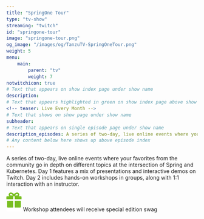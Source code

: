 ```yaml
---
title: "SpringOne Tour"
type: "tv-show"
streaming: "twitch"
id: "springone-tour"
image: "springone-tour.png"
og_image: "/images/og/TanzuTV-SpringOneTour.png"
weight: 5
menu:
    main:
        parent: "tv"
        weight: 7
notwitchicon: true
# Text that appears on show index page under show name
description: 
# Text that appears highlighted in green on show index page above show name
<!-- teaser: Live Every Month -->
# Text that shows on show page under show name
subheader: 
# Text that appears on single episode page under show name
description_episodes: A series of two-day, live online events where your favorites from the community go in depth on different topics at the intersection of Spring and Kubernetes. Day 1 features a mix of presentations and interactive demos on Twitch. Day 2 includes hands-on workshops in groups, along with 1:1 interaction with an instructor. </p><p class='-text-bright-green fs-90'><img class='icon-gift' src='../images/gift.svg'/> Workshop attendees will receive special edition swag</p>
# Any content below here shows up above episode index
---
```

<!-- Register at [SpringOne Tour](https://springonetour.io/) or watch here. -->
A series of two-day, live online events where your favorites from the community go in depth on different topics at the intersection of Spring and Kubernetes. Day 1 features a mix of presentations and interactive demos on Twitch. Day 2 includes hands-on workshops in groups, along with 1:1 interaction with an instructor. </p><p class='-text-bright-green fs-90'><img class='icon-gift' src='images/gift.svg'/> Workshop attendees will receive special edition swag</p>